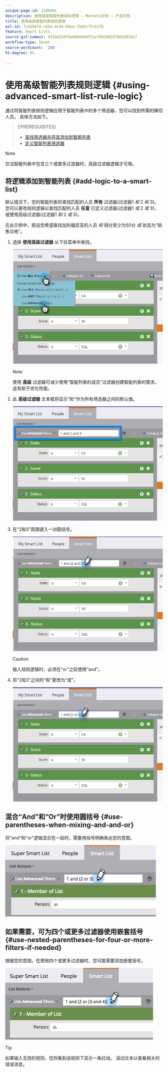 ```yaml
---
unique-page-id: 1146901
description: 使用高级智能列表规则逻辑 — Marketo文档 — 产品文档
title: 使用高级智能列表规则逻辑
exl-id: fc41b6fd-c65e-4c44-b0ee-7bb5c77c51fb
feature: Smart Lists
source-git-commit: 431bd258f9a68bbb9df7acf043085578d3d91b1f
workflow-type: tm+mt
source-wordcount: '288'
ht-degree: 0%

---
```


# 使用高级智能列表规则逻辑 {#using-advanced-smart-list-rule-logic}

通过将智能列表规则逻辑应用于智能列表中的多个筛选器，您可以找到所需的确切人员。 具体方法如下。

>[!PREREQUISITES]
>
>* [查找筛选器并将其添加到智能列表](/help/marketo/product-docs/core-marketo-concepts/smart-lists-and-static-lists/creating-a-smart-list/find-and-add-filters-to-a-smart-list.md)
>* [定义智能列表筛选器](/help/marketo/product-docs/core-marketo-concepts/smart-lists-and-static-lists/creating-a-smart-list/define-smart-list-filters.md)

>[!NOTE]
>
>仅当智能列表中包含三个或更多过滤器时，高级过滤器逻辑才可用。

## 将逻辑添加到智能列表 {#add-logic-to-a-smart-list}

默认情况下，您的智能列表将查找匹配的人员 **所有** 过滤器(过滤器1 _和_ 2 _和_ 3)。 您可以更改规则逻辑以查找匹配的人员 **任意** 已定义过滤器(过滤器1 _或_ 2 _或_ 3)，或使用高级过滤器(过滤器1 _和_ 2 _或_ 3)。

在此示例中，假设您希望查找加利福尼亚的人员 _和_ 得分至少为50分 _或_ 状态为“销售合格”。

1. 选择 **使用高级过滤器** 从下拉菜单中查找。

   ![](assets/one.png)

   >[!NOTE]
   >
   >使用 **高级** 过滤器可减少使用“智能列表的成员”过滤器创建智能列表的需求。 这有助于优化性能。

1. 此 **高级过滤器** 文本框将显示“和”作为所有筛选器之间的默认值。

   ![](assets/two-2.png)

1. 在“2和3”周围键入一对圆括号。

   ![](assets/three-2.png)

   >[!CAUTION]
   >
   >输入规则逻辑时，必须在“or”之前使用“and”。

1. 将“2和3”之间的“和”更改为“或”。

   ![](assets/four-1.png)

## 混合“And”和“Or”时使用圆括号 {#use-parentheses-when-mixing-and-and-or}

将“and”和“or”逻辑混合在一起时，需要用括号明确表达您的意图。

![](assets/advancedfilters-parent.png)

## 如果需要，可为四个或更多过滤器使用嵌套括号 {#use-nested-parentheses-for-four-or-more-filters-if-needed}

根据您的意图，在使用四个或更多过滤器时，您可能需要添加嵌套括号。

![](assets/advancedfilters-nested.png)

>[!TIP]
>
>如果输入无效的规则，您将看到该规则下显示一条红线。 滚动文本以查看相关的错误消息。
